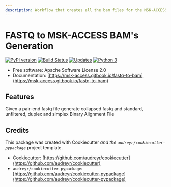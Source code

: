 ```yaml
---
description: Workflow that creates all the bam files for the MSK-ACCESS fastq file
---
```


# FASTQ to MSK-ACCESS BAM's Generation

[![PyPI version](https://badge.fury.io/py/fastq_to_bam.svg)](https://badge.fury.io/py/fastq_to_bam) [![Build Status](https://travis-ci.com/msk-access/fastq_to_bam.svg?branch=master)](https://travis-ci.com/msk-access/fastq_to_bam) [![Updates](https://pyup.io/repos/github/msk-access/fastq_to_bam/shield.svg)](https://pyup.io/repos/github/msk-access/fastq_to_bam/) [![Python 3](https://pyup.io/repos/github/msk-access/fastq_to_bam/python-3-shield.svg)](https://pyup.io/repos/github/msk-access/fastq_to_bam/)

* Free software: Apache Software License 2.0
* Documentation: [https://msk-access.gitbook.io/fastq-to-bam](https://msk-access.gitbook.io/fastq-to-bam)

## Features

Given a pair-end fastq file generate collapsed fastq and standard, unfiltered, duplex and simplex Binary Alignment File

## Credits

This package was created with Cookiecutter _and the `audreyr/cookiecutter-pypackage`_ project template.

* Cookiecutter: [https://github.com/audreyr/cookiecutter](https://github.com/audreyr/cookiecutter)
* `audreyr/cookiecutter-pypackage`: [https://github.com/audreyr/cookiecutter-pypackage](https://github.com/audreyr/cookiecutter-pypackage)

